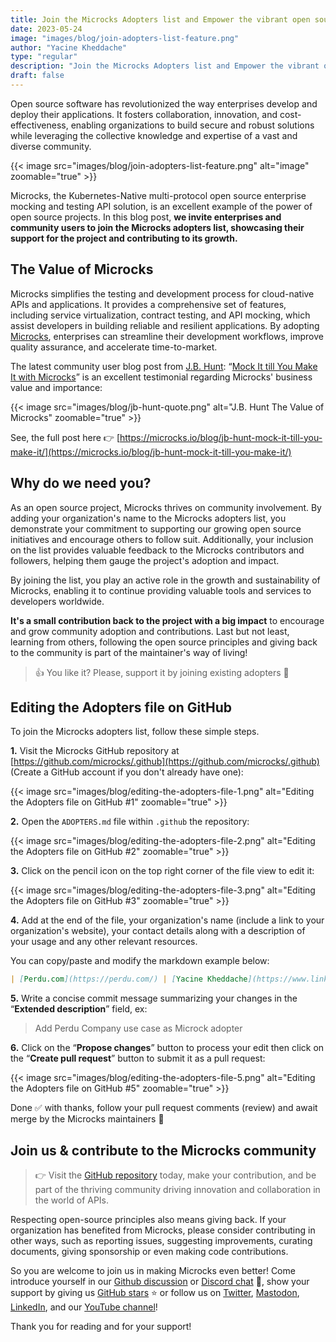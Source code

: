```yaml
---
title: Join the Microcks Adopters list and Empower the vibrant open source Community 🙌
date: 2023-05-24
image: "images/blog/join-adopters-list-feature.png"
author: "Yacine Kheddache"
type: "regular"
description: "Join the Microcks Adopters list and Empower the vibrant open source Community 🙌"
draft: false
---
```


Open source software has revolutionized the way enterprises develop and deploy their applications. It fosters collaboration, innovation, and cost-effectiveness, enabling organizations to build secure and robust solutions while leveraging the collective knowledge and expertise of a vast and diverse community. 

{{< image src="images/blog/join-adopters-list-feature.png" alt="image" zoomable="true" >}}

Microcks, the Kubernetes-Native multi-protocol open source enterprise mocking and testing API solution, is an excellent example of the power of open source projects. In this blog post, **we invite enterprises and community users to join the Microcks adopters list, showcasing their support for the project and contributing to its growth.**

## The Value of Microcks

Microcks simplifies the testing and development process for cloud-native APIs and applications. It provides a comprehensive set of features, including service virtualization, contract testing, and API mocking, which assist developers in building reliable and resilient applications. By adopting [Microcks](https://microcks.io/blog/why-microcks/), enterprises can streamline their development workflows, improve quality assurance, and accelerate time-to-market.

The latest community user blog post from [J.B. Hunt](https://www.jbhunt.com/): “[Mock It till You Make It with Microcks](https://microcks.io/blog/jb-hunt-mock-it-till-you-make-it/)” is an excellent testimonial regarding Microcks' business value and importance:

{{< image src="images/blog/jb-hunt-quote.png" alt="J.B. Hunt The Value of Microcks" zoomable="true" >}}

See, the full post here 👉 [https://microcks.io/blog/jb-hunt-mock-it-till-you-make-it/](https://microcks.io/blog/jb-hunt-mock-it-till-you-make-it/)

## Why do we need you?

As an open source project, Microcks thrives on community involvement. By adding your organization's name to the Microcks adopters list, you demonstrate your commitment to supporting our growing open source initiatives and encourage others to follow suit. Additionally, your inclusion on the list provides valuable feedback to the Microcks contributors and followers, helping them gauge the project's adoption and impact. 

By joining the list, you play an active role in the growth and sustainability of Microcks, enabling it to continue providing valuable tools and services to developers worldwide.

**It's a small contribution back to the project with a big impact** to encourage and grow community adoption and contributions. Last but not least, learning from others, following the open source principles and giving back to the community is part of the maintainer's way of living! 

> 👍 You like it? Please, support it by joining existing adopters 🤝

## Editing the Adopters file on GitHub

To join the Microcks adopters list, follow these simple steps.

**1.** Visit the Microcks GitHub repository at [https://github.com/microcks/.github](https://github.com/microcks/.github)
(Create a GitHub account if you don't already have one):

{{< image src="images/blog/editing-the-adopters-file-1.png" alt="Editing the Adopters file on GitHub #1" zoomable="true" >}}

**2.** Open the `ADOPTERS.md` file within `.github` the repository:

{{< image src="images/blog/editing-the-adopters-file-2.png" alt="Editing the Adopters file on GitHub #2" zoomable="true" >}}

**3.** Click on the pencil icon  on the top right corner of the file view to edit it:

{{< image src="images/blog/editing-the-adopters-file-3.png" alt="Editing the Adopters file on GitHub #3" zoomable="true" >}}

**4.** Add at the end of the file, your organization's name (include a link to your organization's website), your contact details along with a description of your usage and any other relevant resources.

You can copy/paste and modify the markdown example below:
```md
| [Perdu.com](https://perdu.com/) | [Yacine Kheddache](https://www.linkedin.com/in/yacinekheddache/) [Laurent Broudoux](https://github.com/lbroudoux) | Amazing cloud-native application development, API Mocking and Testing for multi-years digital transformation and modernization programs in collaboration with hundreds of developers worldwide 😎
```

**5.** Write a concise commit message summarizing your changes in the “**Extended description**” field, ex:

> Add Perdu Company use case as Microck adopter

**6.** Click on the “**Propose changes**” button to process your edit then click on the “**Create pull request**” button to submit it as a pull request:

{{< image src="images/blog/editing-the-adopters-file-5.png" alt="Editing the Adopters file on GitHub #5" zoomable="true" >}}

Done ✅ with thanks, follow your pull request comments (review) and await merge by the Microcks maintainers 🙌

## Join us & contribute to the Microcks community

> 👉 Visit the [GitHub repository](https://github.com/microcks/.github/blob/main/ADOPTERS.md) today, make your contribution, and be part of the thriving community driving innovation and collaboration in the world of APIs.

Respecting open-source principles also means giving back. If your organization has benefited from Microcks, please consider contributing in other ways, such as reporting issues, suggesting improvements, curating documents, giving sponsorship or even making code contributions. 

So you are welcome to join us in making Microcks even better! Come introduce yourself in our [Github discussion](https://github.com/microcks/microcks/discussions) or [Discord chat](https://microcks.io/discord-invite/) 🐙, show your support by giving us [GitHub stars](https://github.com/microcks/microcks) ⭐️ or follow us on [Twitter](https://twitter.com/microcksio), [Mastodon](https://mastodon.social/@microcksio), [LinkedIn](https://www.linkedin.com/company/microcks/), and our [YouTube channel](https://www.youtube.com/c/Microcks)!

Thank you for reading and for your support!